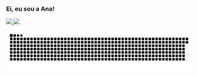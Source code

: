 ### Ei, eu sou a Ana!

<div>
  <a href="https://github.com/alofrrr">
  <img height="180" src="https://github-readme-stats.vercel.app/api?username=alofrrr&show_icons=true&theme=dracula&include_all_commits=true&count_private=true"/>
  <img  height="150" src="https://github-readme-stats.vercel.app/api/top-langs/?username=alofrrr&layout=compact&langs_count=16&theme=dracula"/>
<div>
  
![Snake animation](https://github.com/alofrrr/alofrrr/blob/output/github-contribution-grid-snake.svg)


